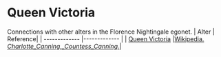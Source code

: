 # Queen Victoria
Connections with other alters in the Florence Nightingale egonet.
| Alter  | Reference|
| ------------- |------------- |
| [Queen Victoria](https://github.com/altealo/QueenVictoria/blob/master/README.md)  |[Wikipedia. *Charlotte_Canning,_Countess_Canning.*](https://en.wikipedia.org/wiki/Charlotte_Canning,_Countess_Canning)|
